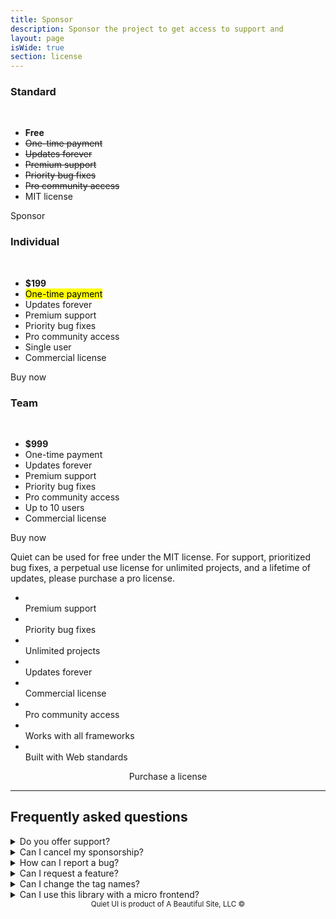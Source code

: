 ```yaml
---
title: Sponsor
description: Sponsor the project to get access to support and 
layout: page
isWide: true
section: license
---
```


<div class="pricing-plans">
  <div class="pricing-plan">
    <quiet-icon class="pricing-plan-icon" name="code" style="color: #58acf2;"></quiet-icon>
    <h3 data-no-anchor>Standard</h3><br>
    <ul>
      <li><strong>Free</strong></li>
      <li><s>One-time payment</s></li>
      <li><s>Updates forever</s></li>
      <li><s>Premium support</s></li>
      <li><s>Priority bug fixes</s></li>
      <li><s>Pro community access</s></li>
      <li>MIT license</li>
    </ul>
    <quiet-button pill href="https://github.com/sponsors/claviska" target="_blank">
      <quiet-icon slot="start" family="filled" name="heart"></quiet-icon>
      Sponsor
    </quiet-button>
  </div>

  <div class="pricing-plan">
    <quiet-icon class="pricing-plan-icon" name="user-circle" style="color: #e98d61;"></quiet-icon>
    <h3 data-no-anchor>Individual</h3><br>
    <ul>
      <li><strong>$199</strong></li>
      <li><mark>One-time payment</mark></li>
      <li>Updates forever</li>
      <li>Premium support</li>
      <li>Priority bug fixes</li>
      <li>Pro community access</li>
      <li>Single user</li>
      <li>Commercial license</li>
    </ul>
    <quiet-button variant="primary" pill href="#" target="_blank">
      Buy now
    </quiet-button>
  </div>

  <div class="pricing-plan">
    <quiet-icon class="pricing-plan-icon" name="buildings" style="color: #7db664;"></quiet-icon>
    <h3 data-no-anchor>Team</h3><br>
    <ul>
      <li><strong>$999</strong></li>
      <li>One-time payment</li>
      <li>Updates forever</li>
      <li>Premium support</li>
      <li>Priority bug fixes</li>
      <li>Pro community access</li>
      <li>Up to 10 users</li>
      <li>Commercial license</li>
    </ul>
    <quiet-button variant="primary" pill href="#" target="_blank">
      Buy now
    </quiet-button>
  </div>  
</div>

Quiet can be used for free under the MIT license. For support, prioritized bug fixes, a perpetual use license for unlimited projects, and a lifetime of updates, please purchase a pro license.

<ul class="features-grid" aria-label="Features">
  <li><quiet-icon name="heart-handshake" style="color: #e886a7;"></quiet-icon><br>Premium support</li>
  <li><quiet-icon name="bug" style="color: #e98d61;"></quiet-icon><br>Priority bug fixes</li>
  <li><quiet-icon name="infinity" style="color: #a4a6b0;"></quiet-icon><br>Unlimited projects</li>
  <li><quiet-icon name="calendar" style="color: #58acf2;"></quiet-icon><br>Updates forever</li>
  <li><quiet-icon name="license" style="color: #ec8786;"></quiet-icon><br>Commercial license</li>
  <li><quiet-icon name="key" style="color: #c5a231;"></quiet-icon><br>Pro community access</li>
  <li><quiet-icon name="puzzle" style="color: #b394f4;"></quiet-icon><br>Works with all frameworks</li>
  <li><quiet-icon name="leaf" style="color: #7db664;"></quiet-icon><br>Built with Web standards</li>
</ul>

<div style="text-align: center;">
  <quiet-button variant="primary" size="lg" pill href="#" target="_blank" style="margin-block-start: var(--quiet-content-spacing);">
    Purchase a license
  </quiet-button>
</div>

---

## Frequently asked questions

<details name="faq">
  <summary>Do you offer support?</summary>
  Yes. You can <a href="https://github.com/sponsors/claviska">sponsor Quiet on GitHub</a> to unlock access to a <a href="https://github.com/quietui/sponsors/discussions">sponsors-only discussion forum</a> where you can get help directly from me, the maintainer, as well as other members of the community. I typically respond within 24 hours.
</details>

<details name="faq">
  <summary>Can I cancel my sponsorship?</summary>
  Yes. You can cancel your sponsorship any time, but you will lose access to the sponsors-only benefits when the sponsorship period expires.
</details>

<details name="faq">
  <summary>How can I report a bug?</summary>
  Bugs should be <a href="https://github.com/quietui/quiet/issues">reported on GitHub</a>. Priority is given to pro license holders, but cannot be guaranteed. For best results, please include a minimal reproduction with your report.
</details>

<details name="faq">
  <summary>Can I request a feature?</summary>
  Features can be requested in the <a href="https://github.com/quietui/quiet/discussions/categories/feature-requests">discussion forum</a>. Please search before posting to prevent duplicate requests. Use the 👍 reaction to vote.
</details>

<details name="faq">
  <summary>Can I change the tag names?</summary>
  Component tag names, e.g. <code>&lt;quiet-button&gt;</code>, cannot be changed without modifying the source code due to the way tags are referenced in code and styles. Attempting to change tag names, e.g. by extending the associated classes, will cause unexpected breakages and isn't a supported feature of the library.
</details>

<details name="faq">
  <summary>Can I use this library with a micro frontend?</summary>
  Because custom elements are registered globally, I don't recommend using Quiet in a micro frontend architecture <em>unless</em> you move it to the top of the stack. Avoid loading the library multiple times, as this will cause version conflicts and load more code than is necessary.
</details>

<small class="copyright">
  Quiet UI is product of A Beautiful Site, LLC
  &copy;<quiet-date year="numeric"></quiet-date>
</small>

<style>
  .copyright {
    display: block;
    color: var(--quiet-text-muted);
    text-align: center;
    margin-block-end: 2rem;
  }
</style>